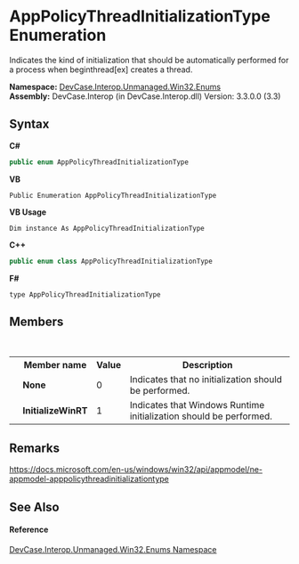# AppPolicyThreadInitializationType Enumeration
 

Indicates the kind of initialization that should be automatically performed for a process when beginthread[ex] creates a thread.

**Namespace:**&nbsp;<a href="N_DevCase_Interop_Unmanaged_Win32_Enums">DevCase.Interop.Unmanaged.Win32.Enums</a><br />**Assembly:**&nbsp;DevCase.Interop (in DevCase.Interop.dll) Version: 3.3.0.0 (3.3)

## Syntax

**C#**<br />
``` C#
public enum AppPolicyThreadInitializationType
```

**VB**<br />
``` VB
Public Enumeration AppPolicyThreadInitializationType
```

**VB Usage**<br />
``` VB Usage
Dim instance As AppPolicyThreadInitializationType
```

**C++**<br />
``` C++
public enum class AppPolicyThreadInitializationType
```

**F#**<br />
``` F#
type AppPolicyThreadInitializationType
```


## Members
&nbsp;<table><tr><th></th><th>Member name</th><th>Value</th><th>Description</th></tr><tr><td /><td target="F:DevCase.Interop.Unmanaged.Win32.Enums.AppPolicyThreadInitializationType.None">**None**</td><td>0</td><td>Indicates that no initialization should be performed.</td></tr><tr><td /><td target="F:DevCase.Interop.Unmanaged.Win32.Enums.AppPolicyThreadInitializationType.InitializeWinRT">**InitializeWinRT**</td><td>1</td><td>Indicates that Windows Runtime initialization should be performed.</td></tr></table>

## Remarks
<a href="https://docs.microsoft.com/en-us/windows/win32/api/appmodel/ne-appmodel-apppolicythreadinitializationtype" target="_blank">https://docs.microsoft.com/en-us/windows/win32/api/appmodel/ne-appmodel-apppolicythreadinitializationtype</a>

## See Also


#### Reference
<a href="N_DevCase_Interop_Unmanaged_Win32_Enums">DevCase.Interop.Unmanaged.Win32.Enums Namespace</a><br />